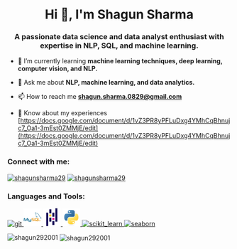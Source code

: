 <h1 align="center">Hi 👋, I'm Shagun Sharma</h1>
<h3 align="center">A passionate data science and data analyst enthusiast with expertise in NLP, SQL, and machine learning.</h3>

- 🌱 I’m currently learning **machine learning techniques, deep learning, computer vision, and NLP.**

- 💬 Ask me about **NLP, machine learning, and data analytics.**

- 📫 How to reach me **shagun.sharma.0829@gmail.com**

- 📄 Know about my experiences [https://docs.google.com/document/d/1vZ3PR8yPFLuDxg4YMhCqBhnujc7_Oa1-3mEst0ZMMjE/edit](https://docs.google.com/document/d/1vZ3PR8yPFLuDxg4YMhCqBhnujc7_Oa1-3mEst0ZMMjE/edit)

<h3 align="left">Connect with me:</h3>
<p align="left">
<a href="https://linkedin.com/in/shagunsharma29" target="blank"><img align="center" src="https://raw.githubusercontent.com/rahuldkjain/github-profile-readme-generator/master/src/images/icons/Social/linked-in-alt.svg" alt="shagunsharma29" height="30" width="40" /></a>
<a href="https://kaggle.com/shagunsharma29" target="blank"><img align="center" src="https://raw.githubusercontent.com/rahuldkjain/github-profile-readme-generator/master/src/images/icons/Social/kaggle.svg" alt="shagunsharma29" height="30" width="40" /></a>
</p>

<h3 align="left">Languages and Tools:</h3>
<p align="left"> <a href="https://git-scm.com/" target="_blank" rel="noreferrer"> <img src="https://www.vectorlogo.zone/logos/git-scm/git-scm-icon.svg" alt="git" width="40" height="40"/> </a> <a href="https://www.mysql.com/" target="_blank" rel="noreferrer"> <img src="https://raw.githubusercontent.com/devicons/devicon/master/icons/mysql/mysql-original-wordmark.svg" alt="mysql" width="40" height="40"/> </a> <a href="https://pandas.pydata.org/" target="_blank" rel="noreferrer"> <img src="https://raw.githubusercontent.com/devicons/devicon/2ae2a900d2f041da66e950e4d48052658d850630/icons/pandas/pandas-original.svg" alt="pandas" width="40" height="40"/> </a> <a href="https://www.python.org" target="_blank" rel="noreferrer"> <img src="https://raw.githubusercontent.com/devicons/devicon/master/icons/python/python-original.svg" alt="python" width="40" height="40"/> </a> <a href="https://scikit-learn.org/" target="_blank" rel="noreferrer"> <img src="https://upload.wikimedia.org/wikipedia/commons/0/05/Scikit_learn_logo_small.svg" alt="scikit_learn" width="40" height="40"/> </a> <a href="https://seaborn.pydata.org/" target="_blank" rel="noreferrer"> <img src="https://seaborn.pydata.org/_images/logo-mark-lightbg.svg" alt="seaborn" width="40" height="40"/> </a> </p>

<p><img align="left" src="https://github-readme-stats.vercel.app/api/top-langs?username=shagun292001&show_icons=true&locale=en&layout=compact" alt="shagun292001" /></p>

<p>&nbsp;<img align="center" src="https://github-readme-stats.vercel.app/api?username=shagun292001&show_icons=true&locale=en" alt="shagun292001" /></p>
